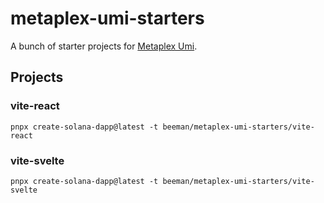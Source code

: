 # metaplex-umi-starters

A bunch of starter projects for <a href="https://github.com/metaplex-foundation/umi">Metaplex Umi</a>.

## Projects

### vite-react

```shell
pnpx create-solana-dapp@latest -t beeman/metaplex-umi-starters/vite-react
```

### vite-svelte

```shell
pnpx create-solana-dapp@latest -t beeman/metaplex-umi-starters/vite-svelte
```
